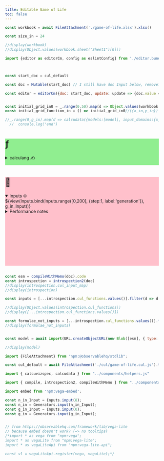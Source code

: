 ```yaml
---
title: Editable Game of Life
toc: false
---
```


```js
const workbook = await FileAttachment('./game-of-life.xlsx').xlsx()

const size_in = 24

//display(workbook)
//display(Object.values(workbook.sheet("Sheet1")[0]))
```

```js
import {editor as editorCm, config as eslintConfig} from './editor.bundle.js'



const start_doc = cul_default

const doc = Mutable(start_doc) // I still have doc Input below, remove?

const editor = editorCm({doc: start_doc, update: update => {doc.value = update.state.doc.toString();}})



```

```js
const initial_grid_in0 = _.range(0,50).map(d => Object.values(workbook.sheet("Sheet1")[d]))
const initial_grid_function_in = () => initial_grid_in0//({x_in,y_in}) => initial_grid_in0[y_in][x_in]
```

```js
//_.range(0,g_in).map(d => calcudata({models:[model], input_domains:{x_in:_.range(0,15), y_in: _.range(0,15)}, outputs: ['alive'], input_cursors:[{size_in:15, initial_grid_in, g_in:d}]}));
  //  console.log('end')

```

<div class="wrapper">
  <div class="lhs" style="background: lightgreen">
    <div class="grow">
    <h1>ƒ</h1>
    <!-- can I collapse things responsively? -->
    <details class="calculang"><summary class="calculang" style="margin-bottom:10px">calculang ✍️</summary>
    <span style="font-style: italic">editable and dangerous!</span> 🧙‍♂️⚠️
    ${display(editor.dom)}
    <!--<pre class="f">${view(Inputs.bind(Inputs.textarea({ rows:60, resize: true}), cul_Input))}</pre>-->
    <details><summary>javascript ✨</summary>
    <span style="font-style: italic">generated from calculang</span> ⬆️
    ${view(Inputs.textarea({value:esm,  rows:60, resize: true, disabled:true}))}
    </details>
    <details><summary>dev tools 🧰</summary>
    ${"todo"}
    </details>
    </details>
    </div>
  </div>
  <div class="rhs" style="background: pink">
    <h1>🎨</h1>
    <div class="card">
    <details open><summary>inputs ⚙️</summary>
    ${view(Inputs.bind(Inputs.range([0,200], {step:1, label:'generation'}), g_in_Input))}
    </details>
    </div>
  <div class="card" id="viz"></div>
  <details><summary>Performance notes</summary>
  <ul><li>initial grid as a function input is very important to take stress off naive memo with JSON stringify hash</li>
  <li>at 50x50, rendering appears a bottleneck; bypass calcudata? (object structure poor)</li>
  <li>stream data to vega, or render to canvas or css grid? (with animation?) (somehow vega svg faster than vega canvas and I think FF faster than chromium)</li>
  <li>memory usage is out of control: manually try memo eviction strategies</li></ul></details>
  <div style="visibility:hidden">
  ${resize(width => {
      const result = embed('#viz', calcuvizspec({
    models: [model],
    input_cursors: [{size_in, initial_grid_function_in, g_in}],
    mark: {type:'point', point: false, filled: true, tooltip:false},
    encodings: {
      x: { name: 'x_in', type: 'ordinal', grid:false, domain: _.range(0,size_in) },
      y: { name: 'y_in', type: 'ordinal', grid:false, domain: _.range(0,size_in) },
      //row: { name: 'formula', domain: formulae_not_inputs },
      color: { name: 'alive', legend: true }
    },
    width:180, //Math.min(300,width-150), // messy !!! container width works but overstates
    height: 180,
    spec_post_process: spec => {/*spec.width = "container";*/ spec.background='rgba(0,0,0,0)';
    spec.encoding.shape = {value:'square'}; return spec}
  }), { renderer: 'svg'})
  return result
    })
  }
  </div>
  </div>
</div>


```js

const esm = compileWithMemo(doc).code
const introspection = introspection2(doc)
//display(introspection.cul_input_map)
//display(introspection)

const inputs = [...introspection.cul_functions.values()].filter(d => d.reason == 'input definition').map(d => d.name).sort()

//display(Object.values(introspection.cul_functions))
//display([...introspection.cul_functions.values()])

const formulae_not_inputs = [...introspection.cul_functions.values()].filter(d => d.reason == 'definition' && inputs.indexOf(d.name+'_in') == -1).map(d => d.name)
//display(formulae_not_inputs)


const model = await import(URL.createObjectURL(new Blob([esm], { type: "text/javascript" })).toString())

//display(model)


```


```js
import {FileAttachment} from "npm:@observablehq/stdlib";

const cul_default = await FileAttachment('./cul/game-of-life.cul.js').text()

import { calcuvizspec, calcudata } from "../components/helpers.js"

import { compile, introspection2, compileWithMemo } from "../components/mini-calculang.js"
```


```js
import embed from 'npm:vega-embed';

const n_in_Input = Inputs.input(8);
const n_in = Generators.input(n_in_Input);
const g_in_Input = Inputs.input(0);
const g_in = Generators.input(g_in_Input);



```

```js
// from https://observablehq.com/framework/lib/vega-lite
// because embed doesn't work? (=> no tooltips)
/*import * as vega from "npm:vega";
import * as vegaLite from "npm:vega-lite";
import * as vegaLiteApi from "npm:vega-lite-api";

const vl = vegaLiteApi.register(vega, vegaLite);*/
```